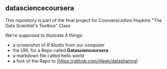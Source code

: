 ## datasciencecoursera

This repository is part of the final project for Coursera/Johns Hopkins "The Data Scientist's Toolbox" Class

We're supposed to illustrate 4 things:
* a screenshot of _R Studio_ from our computer
* the URL for a Repo called **Datasciencoursera**
* a markdown file called hello world
* a fork of the Repo to [https://github.com/jtleek/datasharing]

